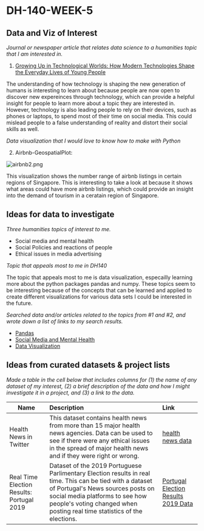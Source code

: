# DH-140-WEEK-5

## Data and Viz of Interest

*Journal or newspaper article that relates data science to a humanities topic that I am interested in.*

1. [Growing Up in Technological Worlds: How Modern Technologies Shape the Everyday Lives of Young People](https://journals.sagepub.com/doi/epdf/10.1177/0270467603260812)

The understanding of how technology is shaping the new generation of humans is interesting to learn about because people are now open to discover new expereinces through technology, which can provide a helpful insight for people to learn more about a topic they are interested in. However, technology is also leading people to rely on their devices, such as phones or laptops, to spend most of their time on social media. This could mislead people to a false understanding of reality and distort their social skills as well. 

*Data visualization that I would love to know how to make with Python*

2. Airbnb-GeospatialPlot: 

![airbnb2.png](attachment:airbnb2.png)

This visualization shows the number range of airbnb listings in certain regions of Singapore. This is interesting to take a look at because it shows what areas could have more airbnb listings, which could provide an insight into the demand of tourism in a ceratain region of Singapore. 


## Ideas for data to investigate

*Three humanities topics of interest to me.*


* Social media and mental health 
* Social Policies and reactions of people
* Ethical issues in media advertising

*Topic that appeals most to me in DH140*

The topic that appeals most to me is data visualization, especailly learning more about the python packages pandas and numpy. These topics seem to be interesting because of the concepts that can be learned and applied to create different visualizations for various data sets I could be interested in the future. 


*Searched data and/or articles related to the topics from #1 and #2, and wrote down a list of links to my search results.*

* [Pandas](https://pandas.pydata.org/)
* [Social Media and Mental Health](https://www.helpguide.org/articles/mental-health/social-media-and-mental-health.htm)
* [Data Visualization](https://www.ibm.com/topics/data-visualization)


## Ideas from curated datasets & project lists

*Made a table in the cell below that includes columns for (1) the name of any dataset of my interest, (2) a brief description of the data and how I might investigate it in a project, and (3) a link to the data.*

| Name | Description | Link |
| ---- | :----------- | :--- |
| Health News in Twitter | This dataset contains health news from more than 15 major health news agencies. Data can be used to see if there were any ethical issues in the spread of major health news and if they were right or wrong. | [health news data](https://archive.ics.uci.edu/ml/datasets/Health+News+in+Twitter#) |
|Real Time Election Results: Portugal 2019 | Dataset of the 2019 Portuguese Parlimentary Election results in real time. This can be tied with a dataset of Portugal's News sources posts on social media platforms to see how people's voting changed when posting real time statistics of the elections. | [Portugal Election Results 2019 Data](https://archive.ics.uci.edu/ml/datasets/Real-time+Election+Results%3A+Portugal+2019)|